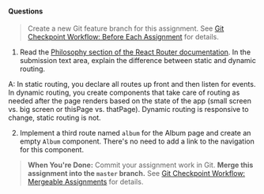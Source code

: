 #### Questions

> Create a new Git feature branch for this assignment. See [Git Checkpoint Workflow: Before Each Assignment](https://www.bloc.io/resources/git-checkpoint-workflow#before-each-assignment) for details.

1. Read the [Philosophy section of the React Router documentation](https://reacttraining.com/react-router/web/guides/philosophy). In the submission text area, explain the difference between static and dynamic routing.

A: In static routing, you declare all routes up front and then listen for events.  In dynamic routing, you create components that take care of routing as needed after the page renders based on the state of the app (small screen vs. big screen or thisPage vs. thatPage).  Dynamic routing is responsive to change, static routing is not.  

2. Implement a third route named `album` for the Album page and create an empty `Album` component. There's no need to add a link to the navigation for this component.

> **When You're Done:** Commit your assignment work in Git. **Merge this assignment into the `master` branch.** See [Git Checkpoint Workflow: Mergeable Assignments](https://www.bloc.io/resources/git-checkpoint-workflow#mergeable-assignments) for details.
